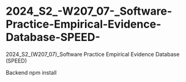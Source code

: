 # 2024_S2_-W207_07-_Software-Practice-Empirical-Evidence-Database-SPEED-
2024_S2_(W207_07)_Software Practice Empirical Evidence Database (SPEED)


Backend    npm install 